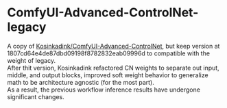 # ComfyUI-Advanced-ControlNet-legacy
A copy of [Kosinkadink/ComfyUI-Advanced-ControlNet](https://github.com/Kosinkadink/ComfyUI-Advanced-ControlNet), but keep version at 1807cd64e4de87dbd09198f8782832eab09996d to compatible with the weight of legacy.    
After thit version, Kosinkadink refactored CN weights to separate out input, middle, and output blocks, improved soft weight behavior to generalize math to be architecture agnostic (for the most part).    
As a result, the previous workflow inference results have undergone significant changes.





